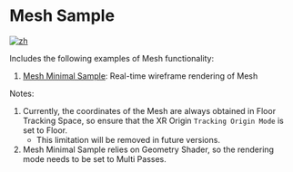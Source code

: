 # Mesh Sample

[![zh](https://img.shields.io/badge/lang-zh-blue.svg)](https://github.com/PlayForDreamDevelopers/MeshSample-Unity/blob/main/README.zh.md)

Includes the following examples of Mesh functionality:

1. [Mesh Minimal Sample](https://github.com/PlayForDreamDevelopers/MeshSample-Unity/tree/main/Assets/MeshMinimalSample):
   Real-time wireframe rendering of Mesh

Notes:

1. Currently, the coordinates of the Mesh are always obtained in Floor Tracking Space, so ensure that the XR
   Origin `Tracking Origin Mode` is set to Floor.
    - This limitation will be removed in future versions.
2. Mesh Minimal Sample relies on Geometry Shader, so the rendering mode needs to be set to Multi Passes.